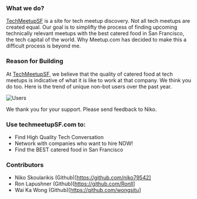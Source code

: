 ### What we do?

[TechMeetupSF](www.techmeetupsf.com) is a site for tech meetup discovery.  Not all tech meetups are created equal.  Our goal is to simplifty the process of finding upcoming technically relevant meetups with the best catered food in San Francisco, the tech capital of the world.  Why Meetup.com has decided to make this a difficult process is beyond me.  

### Reason for Building 

At [TechMeetupSF](www.techmeetupsf.com), we believe that the quality of catered food at tech meetups is indicative of what it is like to work at that company.  We think you do too.  Here is the trend of unique non-bot users over the past year.

![Users](https://res.cloudinary.com/dlpclqzwk/image/upload/v1541366472/Selection_007_ztiql3.png) 

We thank you for your support.  Please send feedback to Niko.

### Use techmeetupSF.com to:

+ Find High Quality Tech Conversation
+ Network with companies who want to hire NOW!
+ Find the BEST catered food in San Francisco

### Contributors 

- Niko Skoularikis (Github)[https://github.com/niko79542]
- Ron Lapushner (Github)[https://github.com/Ronll]
- Wai Ka Wong (Github)[https://github.com/wongsitu]
